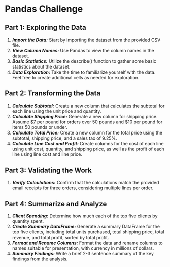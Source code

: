 # Pandas Challenge 

## Part 1: Exploring the Data
1. ***Import the Data:*** Start by importing the dataset from the provided CSV file.
2. ***View Column Names:*** Use Pandas to view the column names in the dataset.
3. ***Basic Statistics:*** Utilize the describe() function to gather some basic statistics about the dataset.
4. ***Data Exploration:*** Take the time to familiarize yourself with the data. Feel free to create additional cells as needed for exploration.

## Part 2: Transforming the Data
1. ***Calculate Subtotal:*** Create a new column that calculates the subtotal for each line using the unit price and quantity.
2. ***Calculate Shipping Price:*** Generate a new column for shipping price. Assume $7 per pound for orders over 50 pounds and $10 per pound for items 50 pounds or under.
3. ***Calculate Total Price:*** Create a new column for the total price using the subtotal, shipping price, and a sales tax of 9.25%.
4. ***Calculate Line Cost and Profit:*** Create columns for the cost of each line using unit cost, quantity, and shipping price, as well as the profit of each line using line cost and line price.

## Part 3: Validating the  Work
1. ***Verify Calculations:*** Confirm that the calculations match the provided email receipts for three orders, considering multiple lines per order.

## Part 4: Summarize and Analyze
1. ***Client Spending:*** Determine how much each of the top five clients by quantity spent.
2. ***Create Summary DataFrame:*** Generate a summary DataFrame for the top five clients, including total units purchased, total shipping price, total revenue, and total profit, sorted by total profit.
3. ***Format and Rename Columns:*** Format the data and rename columns to names suitable for presentation, with currency in millions of dollars.
4. ***Summary Findings:*** Write a brief 2-3 sentence summary of the key findings from the analysis.
